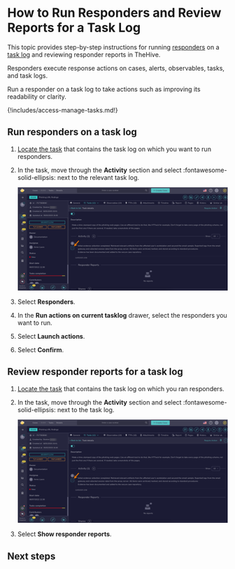 # How to Run Responders and Review Reports for a Task Log

This topic provides step-by-step instructions for running [responders](../../../../administration/cortex/about-cortex.md) on a [task log](about-task-logs.md) and reviewing responder reports in TheHive.

Responders execute response actions on cases, alerts, observables, tasks, and task logs.

Run a responder on a task log to take actions such as improving its readability or clarity.

{!includes/access-manage-tasks.md!}

## Run responders on a task log

1. [Locate the task](./search-for-tasks/find-a-task.md) that contains the task log on which you want to run responders.

2. In the task, move through the **Activity** section and select :fontawesome-solid-ellipsis: next to the relevant task log.

    ![Task logs actions](../../../images/user-guides/analyst-corner/tasks/task-log-actions.png)

3. Select **Responders**.

3. In the **Run actions on current tasklog** drawer, select the responders you want to run.

4. Select **Launch actions**.

5. Select **Confirm**.

## Review responder reports for a task log

1. [Locate the task](./search-for-tasks/find-a-task-log.md) that contains the task log on which you ran responders.

2. In the task, move through the **Activity** section and select :fontawesome-solid-ellipsis: next to the task log.

    ![Task logs actions](../../../images/user-guides/analyst-corner/tasks/task-log-actions.png)

3. Select **Show responder reports**.

<h2>Next steps</h2>

